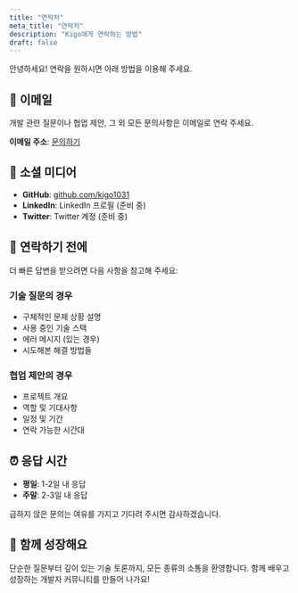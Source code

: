 ```yaml
---
title: "연락처"
meta_title: "연락처"
description: "Kigo에게 연락하는 방법"
draft: false
---
```


안녕하세요! 연락을 원하시면 아래 방법을 이용해 주세요.

## 📧 이메일

개발 관련 질문이나 협업 제안, 그 외 모든 문의사항은 이메일로 연락 주세요.

**이메일 주소**: [문의하기](mailto:your-email@example.com)

## 💬 소셜 미디어

- **GitHub**: [github.com/kigo1031](https://github.com/kigo1031)
- **LinkedIn**: LinkedIn 프로필 (준비 중)
- **Twitter**: Twitter 계정 (준비 중)

## 📝 연락하기 전에

더 빠른 답변을 받으려면 다음 사항을 참고해 주세요:

### 기술 질문의 경우
- 구체적인 문제 상황 설명
- 사용 중인 기술 스택
- 에러 메시지 (있는 경우)
- 시도해본 해결 방법들

### 협업 제안의 경우
- 프로젝트 개요
- 역할 및 기대사항
- 일정 및 기간
- 연락 가능한 시간대

## ⏰ 응답 시간

- **평일**: 1-2일 내 응답
- **주말**: 2-3일 내 응답

급하지 않은 문의는 여유를 가지고 기다려 주시면 감사하겠습니다.

## 🤝 함께 성장해요

단순한 질문부터 깊이 있는 기술 토론까지, 모든 종류의 소통을 환영합니다.
함께 배우고 성장하는 개발자 커뮤니티를 만들어 나가요!
